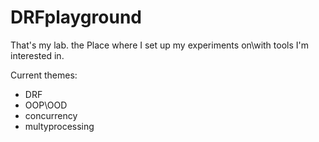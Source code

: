 # DRFplayground


That's my lab. 
the Place where I set up my experiments on\with tools I'm interested in. 

Current themes:
- DRF
- OOP\OOD
- concurrency
- multyprocessing
